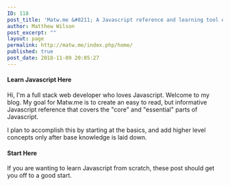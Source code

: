 ```yaml
---
ID: 118
post_title: 'Matw.me &#8211; A Javascript reference and learning tool everyone'
author: Matthew Wilson
post_excerpt: ""
layout: page
permalink: http://matw.me/index.php/home/
published: true
post_date: 2018-11-09 20:05:27
---
```

<h4>Learn Javascript Here</h4>
Hi, I'm a full stack web developer who loves Javascript. Welcome to my blog. My goal for Matw.me is to create an easy to read, but informative Javascript reference that covers the "core" and "essential" parts of Javascript.

I plan to accomplish this by starting at the basics, and add higher level concepts only after base knowledge is laid down.
<h4>Start Here</h4>
If you are wanting to learn Javascript from scratch, these post should get you off to a good start.

&nbsp;